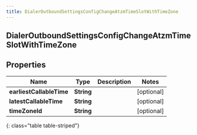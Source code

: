 ```yaml
---
title: DialerOutboundSettingsConfigChangeAtzmTimeSlotWithTimeZone
---
```

## DialerOutboundSettingsConfigChangeAtzmTimeSlotWithTimeZone


## Properties

| Name | Type | Description | Notes |
| ------------ | ------------- | ------------- | ------------- |
| **earliestCallableTime** | <!----><!---->**String**<!----> |  |  [optional] |
| **latestCallableTime** | <!----><!---->**String**<!----> |  |  [optional] |
| **timeZoneId** | <!----><!---->**String**<!----> |  |  [optional] |
{: class="table table-striped"}



